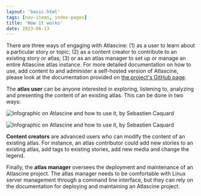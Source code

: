 ```yaml
---
layout: 'basic.html'
tags: [nav-items, index-pages]
title: 'How it works'
date: 2023-06-13
---
```

<!--
<div style="height:60vh">
<iframe credentialless width="100%" height="100%" src="https://www.youtube.com/embed/7pT80nzfJ9E?start=1548" title="YouTube video player" frameborder="0" allow="accelerometer; autoplay; clipboard-write; encrypted-media; gyroscope; picture-in-picture; web-share" allowfullscreen></iframe>
</div>
-->
There are three ways of engaging with Atlascine: (1) as a user to learn about a particular story or topic; (2) as a content creator to contribute to an existing story or atlas; (3) or as an atlas manager to set up or manage an entire Atlascine atlas instance. For more detailed documentation on how to use, add content to and administer a self-hosted version of Atlascine, please look at the documentation provided on [the project's GitHub page](https://github.com/geomedialab/atlascine/wiki).

The **atlas user** can be anyone interested in exploring, listening to, analyzing and presenting the content of an existing atlas. This can be done in two ways:

<img src="/imgs/Slide3.jpg" alt="Infographic on Atlascine and how to use it, by Sebastien Caquard"></img>

<img src="/imgs/Slide4.jpg" alt="Infographic on Atlascine and how to use it, by Sebastien Caquard"></img>

**Content creators** are advanced users who can modify the content of an existing atlas. For instance, an atlas contributor could add new stories to an existing atlas, add tags to existing stories, add new media and change the legend. 

Finally, the **atlas manager** oversees the deployment and maintenance of an Atlascine project. The atlas manager needs to be comfortable with Linux server management through a command line interface, but they can rely on the documentation for deploying and maintaining an Atlascine project.

<!--
This 10 min. video explains the basic functionalities of Atlascine
<div style="height:60vh">
<iframe id="video" src="https://player.vimeo.com/video/599132384?h=fad3d027b1" width="100%" height="100%" frameborder="0" allow="autoplay; fullscreen; picture-in-picture" allowfullscreen></iframe>
</div>
-->
